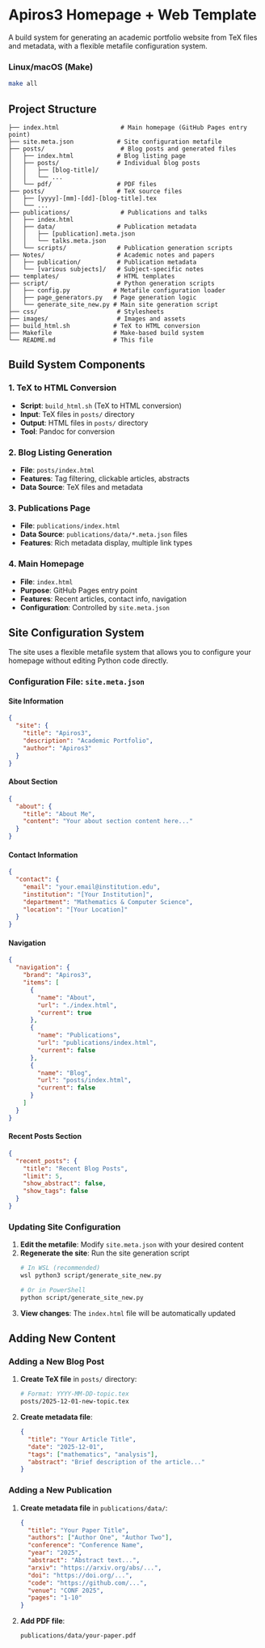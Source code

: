 # Apiros3 Homepage + Web Template

A build system for generating an academic portfolio website from TeX files and metadata, with a flexible metafile configuration system.

### Linux/macOS (Make)
```bash
make all
```
## Project Structure

```
├── index.html                 # Main homepage (GitHub Pages entry point)
├── site.meta.json            # Site configuration metafile
├── posts/                     # Blog posts and generated files
│   ├── index.html            # Blog listing page
│   ├── posts/                # Individual blog posts
│   │   ├── [blog-title]/
│   │   └── ...
│   └── pdf/                  # PDF files
├── posts/                    # TeX source files
│   ├── [yyyy]-[mm]-[dd]-[blog-title].tex
│   └── ...
├── publications/              # Publications and talks
│   ├── index.html
│   ├── data/                 # Publication metadata
│   │   ├── [publication].meta.json
│   │   └── talks.meta.json
│   └── scripts/              # Publication generation scripts
├── Notes/                    # Academic notes and papers
│   ├── publication/          # Publication metadata
│   └── [various subjects]/   # Subject-specific notes
├── templates/                # HTML templates
├── script/                   # Python generation scripts
│   ├── config.py            # Metafile configuration loader
│   ├── page_generators.py   # Page generation logic
│   └── generate_site_new.py # Main site generation script
├── css/                      # Stylesheets
├── images/                   # Images and assets
├── build_html.sh            # TeX to HTML conversion
├── Makefile                 # Make-based build system
└── README.md                # This file
```

## Build System Components

### 1. TeX to HTML Conversion
- **Script**: `build_html.sh` (TeX to HTML conversion)
- **Input**: TeX files in `posts/` directory
- **Output**: HTML files in `posts/` directory
- **Tool**: Pandoc for conversion

### 2. Blog Listing Generation
- **File**: `posts/index.html`
- **Features**: Tag filtering, clickable articles, abstracts
- **Data Source**: TeX files and metadata

### 3. Publications Page
- **File**: `publications/index.html`
- **Data Source**: `publications/data/*.meta.json` files
- **Features**: Rich metadata display, multiple link types

### 4. Main Homepage
- **File**: `index.html`
- **Purpose**: GitHub Pages entry point
- **Features**: Recent articles, contact info, navigation
- **Configuration**: Controlled by `site.meta.json`

## Site Configuration System

The site uses a flexible metafile system that allows you to configure your homepage without editing Python code directly.

### Configuration File: `site.meta.json`

#### Site Information
```json
{
  "site": {
    "title": "Apiros3",
    "description": "Academic Portfolio", 
    "author": "Apiros3"
  }
}
```

#### About Section
```json
{
  "about": {
    "title": "About Me",
    "content": "Your about section content here..."
  }
}
```

#### Contact Information
```json
{
  "contact": {
    "email": "your.email@institution.edu",
    "institution": "[Your Institution]",
    "department": "Mathematics & Computer Science",
    "location": "[Your Location]"
  }
}
```

#### Navigation
```json
{
  "navigation": {
    "brand": "Apiros3",
    "items": [
      {
        "name": "About",
        "url": "./index.html",
        "current": true
      },
      {
        "name": "Publications", 
        "url": "publications/index.html",
        "current": false
      },
      {
        "name": "Blog",
        "url": "posts/index.html", 
        "current": false
      }
    ]
  }
}
```

#### Recent Posts Section
```json
{
  "recent_posts": {
    "title": "Recent Blog Posts",
    "limit": 5,
    "show_abstract": false,
    "show_tags": false
  }
}
```

### Updating Site Configuration

1. **Edit the metafile**: Modify `site.meta.json` with your desired content
2. **Regenerate the site**: Run the site generation script
   ```bash
   # In WSL (recommended)
   wsl python3 script/generate_site_new.py
   
   # Or in PowerShell
   python script/generate_site_new.py
   ```
3. **View changes**: The `index.html` file will be automatically updated

## Adding New Content

### Adding a New Blog Post

1. **Create TeX file** in `posts/` directory:
   ```bash
   # Format: YYYY-MM-DD-topic.tex
   posts/2025-12-01-new-topic.tex
   ```

2. **Create metadata file**:
   ```json
   {
     "title": "Your Article Title",
     "date": "2025-12-01",
     "tags": ["mathematics", "analysis"],
     "abstract": "Brief description of the article..."
   }
   ```

### Adding a New Publication

1. **Create metadata file** in `publications/data/`:
   ```json
   {
     "title": "Your Paper Title",
     "authors": ["Author One", "Author Two"],
     "conference": "Conference Name",
     "year": "2025",
     "abstract": "Abstract text...",
     "arxiv": "https://arxiv.org/abs/...",
     "doi": "https://doi.org/...",
     "code": "https://github.com/...",
     "venue": "CONF 2025",
     "pages": "1-10"
   }
   ```

2. **Add PDF file**:
   ```bash
   publications/data/your-paper.pdf
   ```
